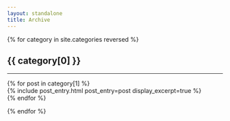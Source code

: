 ```yaml
---
layout: standalone
title: Archive
---
```


<div class="mt-4">
{% for category in site.categories reversed %}

<h2 class="text-secondary" id="{{ category[0]|slugify }}">{{ category[0] }}</h2>
<hr width="100%">
{% for post in category[1] %}
<article class="mb-4">
    {% include post_entry.html post_entry=post display_excerpt=true %}
</article>
{% endfor %}

{% endfor %}
</div>
